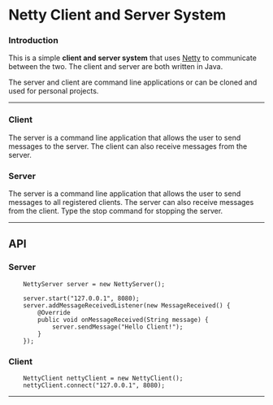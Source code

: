 # Netty Client and Server System

### Introduction

This is a simple **client and server system** that uses [Netty](https://netty.io/) to communicate between the two.
The client and server are both written in Java.

The server and client are command line applications or can be cloned and used for personal projects.

---

### Client

The server is a command line application that allows the user to send messages to the server.
The client can also receive messages from the server.

### Server

The server is a command line application that allows the user to send messages to all registered clients.
The server can also receive messages from the client.
Type the stop command for stopping the server.

--- 

## API

### Server

```
    NettyServer server = new NettyServer();

    server.start("127.0.0.1", 8080);
    server.addMessageReceivedListener(new MessageReceived() {
        @Override
        public void onMessageReceived(String message) {
            server.sendMessage("Hello Client!");
        }
    });
```

### Client

```
    NettyClient nettyClient = new NettyClient();
    nettyClient.connect("127.0.0.1", 8080);
```

---